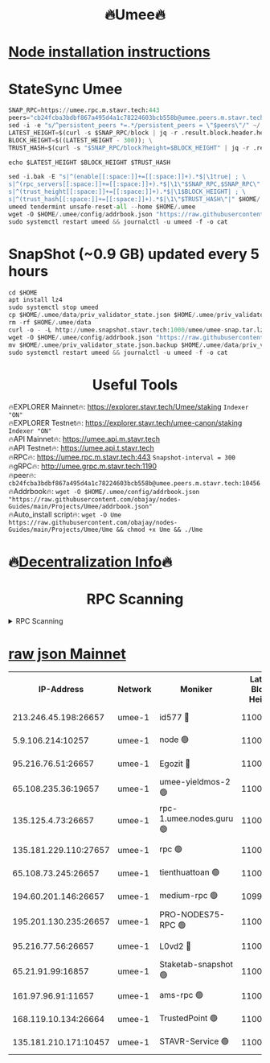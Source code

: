 <h1 align="center"> 🔥Umee🔥</h1>


[Node installation instructions](https://github.com/obajay/nodes-Guides/tree/main/Projects/Umee)
=
# StateSync Umee
```python
SNAP_RPC=https://umee.rpc.m.stavr.tech:443
peers="cb24fcba3bdbf867a495d4a1c78224603bcb558b@umee.peers.m.stavr.tech:10456"
sed -i -e "s/^persistent_peers *=.*/persistent_peers = \"$peers\"/" ~/.umee/config/config.toml
LATEST_HEIGHT=$(curl -s $SNAP_RPC/block | jq -r .result.block.header.height); \
BLOCK_HEIGHT=$((LATEST_HEIGHT - 300)); \
TRUST_HASH=$(curl -s "$SNAP_RPC/block?height=$BLOCK_HEIGHT" | jq -r .result.block_id.hash)

echo $LATEST_HEIGHT $BLOCK_HEIGHT $TRUST_HASH

sed -i.bak -E "s|^(enable[[:space:]]+=[[:space:]]+).*$|\1true| ; \
s|^(rpc_servers[[:space:]]+=[[:space:]]+).*$|\1\"$SNAP_RPC,$SNAP_RPC\"| ; \
s|^(trust_height[[:space:]]+=[[:space:]]+).*$|\1$BLOCK_HEIGHT| ; \
s|^(trust_hash[[:space:]]+=[[:space:]]+).*$|\1\"$TRUST_HASH\"|" $HOME/.umee/config/config.toml
umeed tendermint unsafe-reset-all --home $HOME/.umee
wget -O $HOME/.umee/config/addrbook.json "https://raw.githubusercontent.com/obajay/nodes-Guides/main/Projects/Umee/addrbook.json"
sudo systemctl restart umeed && journalctl -u umeed -f -o cat
```
# SnapShot (~0.9 GB) updated every 5 hours
```python
cd $HOME
apt install lz4
sudo systemctl stop umeed
cp $HOME/.umee/data/priv_validator_state.json $HOME/.umee/priv_validator_state.json.backup
rm -rf $HOME/.umee/data
curl -o - -L http://umee.snapshot.stavr.tech:1000/umee/umee-snap.tar.lz4 | lz4 -c -d - | tar -x -C $HOME/.umee --strip-components 2
wget -O $HOME/.umee/config/addrbook.json "https://raw.githubusercontent.com/obajay/nodes-Guides/main/Projects/Umee/addrbook.json"
mv $HOME/.umee/priv_validator_state.json.backup $HOME/.umee/data/priv_validator_state.json
sudo systemctl restart umeed && journalctl -u umeed -f -o cat
```
 <h1 align="center"> Useful Tools</h1>

🔥EXPLORER Mainnet🔥:      https://explorer.stavr.tech/Umee/staking             `Indexer "ON"` \
🔥EXPLORER Testnet🔥:        https://explorer.stavr.tech/umee-canon/staking      `Indexer "ON"` \
🔥API Mainnet🔥:                   https://umee.api.m.stavr.tech \
🔥API Testnet🔥:                     https://umee.api.t.stavr.tech \
🔥RPC🔥:                           https://umee.rpc.m.stavr.tech:443                     `Snapshot-interval = 300` \
🔥gRPC🔥:                              http://umee.grpc.m.stavr.tech:1190 \
🔥peer🔥:                     `cb24fcba3bdbf867a495d4a1c78224603bcb558b@umee.peers.m.stavr.tech:10456` \
🔥Addrbook🔥:    ```wget -O $HOME/.umee/config/addrbook.json "https://raw.githubusercontent.com/obajay/nodes-Guides/main/Projects/Umee/addrbook.json"``` \
🔥Auto_install script🔥: ```wget -O Ume https://raw.githubusercontent.com/obajay/nodes-Guides/main/Projects/Umee/Ume && chmod +x Ume && ./Ume```

🔥[Decentralization Info](https://github.com/obajay/StateSync-snapshots/tree/main/Projects/Umee/Decentralization)🔥
=

<h1 align="center"> RPC Scanning</h1>

<details>
<summary>RPC Scanning</summary>

<h2 align="center"> We scan nodes in real time every 4 hours. And we provide the final result of RPC endpoints.
We cannot influence the operation of these nodes in any way. </h2>


```python
If Voting Power is higher than 0 --> then the Node is a validator of the network and may be subject to attack and be a potential threat to the chain.
```
```python
We marked such validators with a red symbol
```

</details>

[raw json Mainnet](https://rpc-check.umeem.stavr.tech/umeem/rpc-umeem-result.json)
=



<table><tr><th>IP-Address</th><th>Network</th><th>Moniker</th><th>Latest Block Height</th><th>Earliest Block Height</th><th>Catching Up</th><th>Tx Index</th><th>Voting Power</th><th>Scan Time</th></tr><tr><td>213.246.45.198:26657</td><td>umee-1</td><td>id577 🔴</td><td>11006616</td><td>7100001</td><td>False</td><td>on</td><td>35124374</td><td>2024-03-13T22:22:04.074358759UTC</td></tr><tr><td>5.9.106.214:10257</td><td>umee-1</td><td>node 🟢</td><td>11006635</td><td>7942001</td><td>False</td><td>on</td><td>0</td><td>2024-03-13T22:23:55.564961998UTC</td></tr><tr><td>95.216.76.51:26657</td><td>umee-1</td><td>Egozit 🔴</td><td>11006642</td><td>8262001</td><td>False</td><td>off</td><td>38859376</td><td>2024-03-13T22:24:37.610913953UTC</td></tr><tr><td>65.108.235.36:19657</td><td>umee-1</td><td>umee-yieldmos-2 🟢</td><td>11006603</td><td>9575548</td><td>False</td><td>on</td><td>0</td><td>2024-03-13T22:20:46.320096722UTC</td></tr><tr><td>135.125.4.73:26657</td><td>umee-1</td><td>rpc-1.umee.nodes.guru 🟢</td><td>11006642</td><td>10691018</td><td>False</td><td>on</td><td>0</td><td>2024-03-13T22:24:37.937887163UTC</td></tr><tr><td>135.181.229.110:27657</td><td>umee-1</td><td>rpc 🟢</td><td>11006611</td><td>10754071</td><td>False</td><td>on</td><td>0</td><td>2024-03-13T22:21:33.006979946UTC</td></tr><tr><td>65.108.73.245:26657</td><td>umee-1</td><td>tienthuattoan 🟢</td><td>11006624</td><td>10787155</td><td>False</td><td>on</td><td>0</td><td>2024-03-13T22:22:50.553589429UTC</td></tr><tr><td>194.60.201.146:26657</td><td>umee-1</td><td>medium-rpc 🟢</td><td>10993700</td><td>10823243</td><td>False</td><td>on</td><td>0</td><td>2024-03-13T22:22:14.835151230UTC</td></tr><tr><td>195.201.130.235:26657</td><td>umee-1</td><td>PRO-NODES75-RPC 🟢</td><td>11006633</td><td>10906633</td><td>False</td><td>on</td><td>0</td><td>2024-03-13T22:23:45.180310205UTC</td></tr><tr><td>95.216.77.56:26657</td><td>umee-1</td><td>L0vd2 🔴</td><td>11006651</td><td>10906650</td><td>False</td><td>off</td><td>38601672</td><td>2024-03-13T22:25:26.332687396UTC</td></tr><tr><td>65.21.91.99:16857</td><td>umee-1</td><td>Staketab-snapshot 🟢</td><td>11006625</td><td>10910001</td><td>False</td><td>off</td><td>0</td><td>2024-03-13T22:22:57.434946000UTC</td></tr><tr><td>161.97.96.91:11657</td><td>umee-1</td><td>ams-rpc 🟢</td><td>11006651</td><td>10929930</td><td>False</td><td>on</td><td>0</td><td>2024-03-13T22:25:26.610964081UTC</td></tr><tr><td>168.119.10.134:26664</td><td>umee-1</td><td>TrustedPoint 🟢</td><td>11006625</td><td>10998445</td><td>False</td><td>on</td><td>0</td><td>2024-03-13T22:22:57.081590298UTC</td></tr><tr><td>135.181.210.171:10457</td><td>umee-1</td><td>STAVR-Service 🟢</td><td>11006645</td><td>11003001</td><td>False</td><td>on</td><td>0</td><td>2024-03-13T22:24:54.814088360UTC</td></tr></table>
